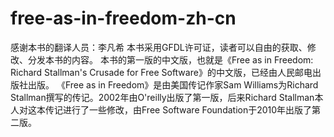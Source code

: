 free-as-in-freedom-zh-cn
========================
感谢本书的翻译人员：李凡希
本书采用GFDL许可证，读者可以自由的获取、修改、分发本书的内容。
本书的第一版的中文版，也就是《Free as in Freedom: Richard Stallman's Crusade for Free Software》的中文版，已经由人民邮电出版社出版。
《Free as in Freedom》是由美国传记作家Sam Williams为Richard Stallman撰写的传记。2002年由O'reilly出版了第一版，后来Richard Stallman本人对这本传记进行了一些修改，由Free Software Foundation于2010年出版了第二版。
